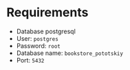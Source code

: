 # Requirements
- Database postgresql
- User: ```postgres```
- Password: ```root```
- Database name: ```bookstore_pototskiy```
- Port: ```5432```
